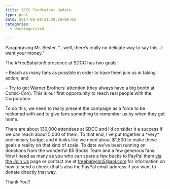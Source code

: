 ```yaml
---
title: SDCC Fundraiser Update
type: post
date: 2014-06-08T21:50:28+00:00
categories:
  - Uncategorized

---
```

Paraphrasing Mr. Bester, &#8220;&#8230;well, there&#8217;s really no delicate way to say this&#8230;I want your money.&#8221;

The #FreeBabylon5 presence at SDCC has two goals:

&#8211; Reach as many fans as possible in order to have them join us in taking action, and

&#8211; Try to get Warner Brothers&#8217; attention (they always have a big booth at Comic-Con). This is our first opportunity to reach real people with the Corporation.

To do this, we need to really present the campaign as a force to be reckoned with and to give fans something to remember us by when they get home.

There are about 130,000 attendees at SDCC and I&#8217;d consider it a success if we can reach about 5,000 of them. To that end, I&#8217;ve put together a \*very\* preliminary budget and it looks like we need about $1,500 to make these goals a reality on that kind of scale. To date we&#8217;ve been running on donations from the wonderful B5 Books Team and a few generous fans. Now I need as many as you who can spare a few bucks to PayPal them [via the Join Us][1] page or contact me at <freebabylon5@aol.com> for information on how to send a check (that&#8217;s also the PayPal email address if you want to donate directly that way.

Thank You!!

 [1]: http://freeb5:8888/join/ "Join Us!"
